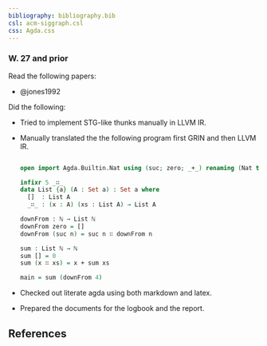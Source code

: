 ```yaml
---
bibliography: bibliography.bib
csl: acm-siggraph.csl
css: Agda.css
---
```



### W. 27 and prior

Read the following papers:  
- @jones1992 

Did the following:

- Tried to implement STG-like thunks manually in LLVM IR.  
- Manually translated the the following program first GRIN and then
  LLVM IR.  

  ```agda  

  open import Agda.Builtin.Nat using (suc; zero; _+_) renaming (Nat to ℕ) 

  infixr 5 _∷_
  data List {a} (A : Set a) : Set a where
    []  : List A
    _∷_ : (x : A) (xs : List A) → List A

  downFrom : ℕ → List ℕ
  downFrom zero = []
  downFrom (suc n) = suc n ∷ downFrom n 
  
  sum : List ℕ → ℕ
  sum [] = 0
  sum (x ∷ xs) = x + sum xs
  
  main = sum (downFrom 4)
  ```

- Checked out literate agda using both markdown and latex.  
- Prepared the documents for the logbook and the report.  

References
----------

